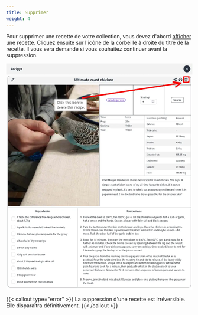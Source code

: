 ```yaml
---
title: Supprimer
weight: 4
---
```


Pour supprimer une recette de votre collection, vous devez d'abord [afficher](/fr/docs/features/recipes/view) 
une recette. Cliquez ensuite sur l'icône de la corbeille à droite du titre de la recette. Il vous sera demandé si
vous souhaitez continuer avant la suppression.

![](images/delete-recipe.webp)

{{< callout type="error" >}}
La suppression d'une recette est irréversible. Elle disparaîtra définitivement.
{{< /callout >}}
